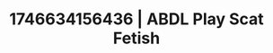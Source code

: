 ---
categories:
- Erotic focus
- AI-generated
- Fantasy kink
- Whipped cream play
- Erotic friction
- Hands-on body
- ASMR
- Cosplay
image: /assets/images/1746634156436.webp
layout: post
seo:
  description: Featured content with artistic Scat Fetish, ABDL Play. HD images available.
  keywords: Scat Fetish, ABDL Play
  og_image: /assets/images/1746634156436.webp
  schema_type: VisualArtwork
tags:
- ABDL Play
- '#1746634156436'
- Scat Fetish
title: 1746634156436 | ABDL Play Scat Fetish
---